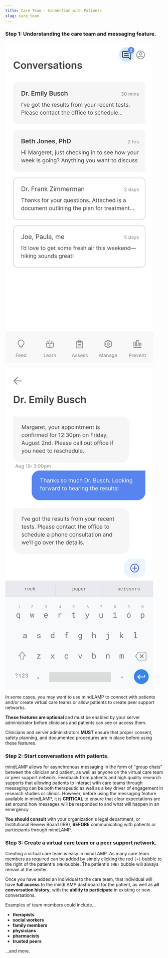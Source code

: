 ```yaml
---
title: Care Team - Connection with Patients
slug: care_team
---
```


### Step 1: Understanding the care team and messaging feature.

![](assets/06_Messages1.png)

![](assets/06_Messages2.png)

In some cases, you may want to use mindLAMP to connect with patients and/or create virtual care teams or allow patients to create peer support networks. 

**These features are optional** and must be enabled by your server administrator before clinicians and patients can see or access them. 

Clinicians and server administrators **MUST** ensure that proper consent, safety planning, and documented procedures are in place before using these features.

### Step 2: Start conversations with patients.

mindLAMP allows for asynchronous messaging in the form of "group chats" between the clinician and patient, as well as anyone on the virtual care team or peer support network. Feedback from patients and high quality research supports that allowing patients to interact with care teams through messaging can be both therapeutic as well as a key driver of engagement in research studies or clinics. However, before using the messaging feature available in mindLAMP, it is **CRITICAL** to ensure that clear expectations are set around how messages will be responded to and what will happen in an emergency. 

**You should consult** with your organization's legal department, or Institutional Review Board (IRB), **BEFORE** communicating with patients or participants through mindLAMP.

### Step 3: Create a virtual care team or a peer support network.

Creating a virtual care team is easy in mindLAMP. As many care team members as required can be added by simply clicking the red `(+)` bubble to the right of the patient's `(ME)`bubble. The patient's `(ME)` bubble will always remain at the center. 

Once you have added an individual to the care team, that individual will have **full access** to the mindLAMP dashboard for the patient, as well as **all conversation history**, with the **ability to participate** in existing or new conversations. 

Examples of team members could include...

- **therapists**
- **social workers**
- **family members**
- **physicians**
- **pharmacists**
- **trusted peers**

...and more.
